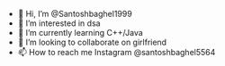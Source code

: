 - 👋 Hi, I’m @Santoshbaghel1999
- 👀 I’m interested in dsa
- 🌱 I’m currently learning C++/Java
- 💞️ I’m looking to collaborate on girlfriend 
- 📫 How to reach me Instagram @santoshbaghel5564

<!---
Santoshbaghel1999/Santoshbaghel1999 is a ✨ special ✨ repository because its `README.md` (this file) appears on your GitHub profile.
You can click the Preview link to take a look at your changes.
--->

